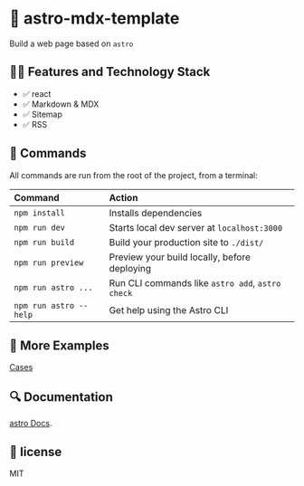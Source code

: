 # 🚀 astro-mdx-template

Build a web page based on `astro`

## 🧑‍🚀 Features and Technology Stack

- ✅ react
- ✅ Markdown & MDX
- ✅ Sitemap
- ✅ RSS

## 🧞 Commands

All commands are run from the root of the project, from a terminal:

| Command                | Action                                           |
| :--------------------- | :----------------------------------------------- |
| `npm install`          | Installs dependencies                            |
| `npm run dev`          | Starts local dev server at `localhost:3000`      |
| `npm run build`        | Build your production site to `./dist/`          |
| `npm run preview`      | Preview your build locally, before deploying     |
| `npm run astro ...`    | Run CLI commands like `astro add`, `astro check` |
| `npm run astro --help` | Get help using the Astro CLI                     |

## 🌰 More Examples

[Cases](https://astro.new/)

## 🔍 Documentation

[astro Docs](https://docs.astro.build/).

## 🎈 license

MIT
